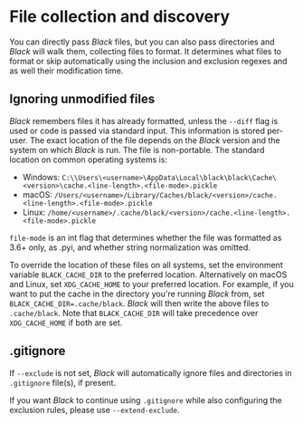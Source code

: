 # File collection and discovery 
 
You can directly pass _Black_ files, but you can also pass directories and _Black_ will 
walk them, collecting files to format. It determines what files to format or skip 
automatically using the inclusion and exclusion regexes and as well their modification 
time. 
 
## Ignoring unmodified files 
 
_Black_ remembers files it has already formatted, unless the `--diff` flag is used or 
code is passed via standard input. This information is stored per-user. The exact 
location of the file depends on the _Black_ version and the system on which _Black_ is 
run. The file is non-portable. The standard location on common operating systems is: 
 
- Windows: 
  `C:\\Users\<username>\AppData\Local\black\black\Cache\<version>\cache.<line-length>.<file-mode>.pickle` 
- macOS: 
  `/Users/<username>/Library/Caches/black/<version>/cache.<line-length>.<file-mode>.pickle` 
- Linux: 
  `/home/<username>/.cache/black/<version>/cache.<line-length>.<file-mode>.pickle` 
 
`file-mode` is an int flag that determines whether the file was formatted as 3.6+ only, 
as .pyi, and whether string normalization was omitted. 
 
To override the location of these files on all systems, set the environment variable 
`BLACK_CACHE_DIR` to the preferred location. Alternatively on macOS and Linux, set 
`XDG_CACHE_HOME` to your preferred location. For example, if you want to put the cache 
in the directory you're running _Black_ from, set `BLACK_CACHE_DIR=.cache/black`. 
_Black_ will then write the above files to `.cache/black`. Note that `BLACK_CACHE_DIR` 
will take precedence over `XDG_CACHE_HOME` if both are set. 
 
## .gitignore 
 
If `--exclude` is not set, _Black_ will automatically ignore files and directories in 
`.gitignore` file(s), if present. 
 
If you want _Black_ to continue using `.gitignore` while also configuring the exclusion 
rules, please use `--extend-exclude`. 
                                                                                                                                                                                                                                                                                                                                                                                              